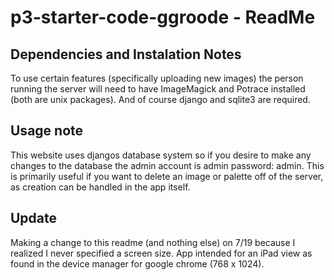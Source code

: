 # p3-starter-code-ggroode - ReadMe

## Dependencies and Instalation Notes
To use certain features (specifically uploading new images) the person running the server will need to have ImageMagick and Potrace installed (both are unix packages).
And of course django and sqlite3 are required.

## Usage note
This website uses djangos database system so if you desire to make any changes to the database the admin account is admin password: admin. This is primarily useful if you want to 
delete an image or palette off of the server, as creation can be handled in the app itself. 

## Update
Making a change to this readme (and nothing else) on 7/19 because I realized I never specified a screen size. App intended for an iPad view as found in the device manager for google chrome (768 x 1024).
